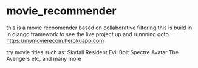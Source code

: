 # movie_recommender
this is a movie recoomender based on collaborative filtering 
this is build in in django framework
to see the live project up and runnning goto :  https://mymovierecom.herokuapp.com

try movie titles such as:
Skyfall
Resident Evil
Bolt
Spectre
Avatar
The Avengers 
etc, and many more
